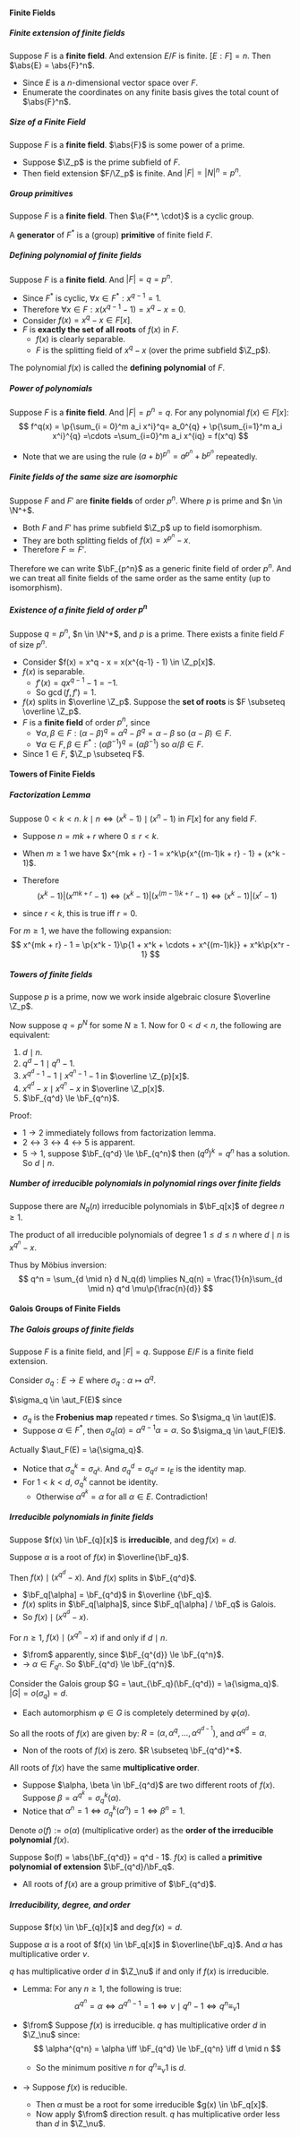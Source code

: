 #### Finite Fields

##### Finite extension of finite fields

Suppose $F$ is a **finite field**. And extension $E/F$ is finite. $[E:F] = n$. Then $\abs{E} = \abs{F}^n$.

- Since $E$ is a $n$-dimensional vector space over $F$.
- Enumerate the coordinates on any finite basis gives the total count of $\abs{F}^n$.

##### Size of a Finite Field

Suppose $F$ is a **finite field**. $\abs{F}$ is some power of a prime.

- Suppose $\Z_p$ is the prime subfield of $F$.
- Then field extension $F/\Z_p$ is finite. And $|F| = |N|^n = p^n$.

##### Group primitives

Suppose $F$ is a **finite field**. Then $\a{F^*, \cdot}$ is a cyclic group.

A **generator** of $F^*$ is a (group) **primitive** of finite field $F$.

##### Defining polynomial of finite fields

Suppose $F$ is a **finite field**. And $|F| = q = p^n$.

- Since $F^*$ is cyclic, $\forall x \in F^*: x^{q - 1} = 1$.
- Therefore $\forall x \in F: x(x^{q - 1} - 1) = x^q - x = 0$.
- Consider $f(x) = x^q - x \in F[x]$.
- $F$ is **exactly the set of all roots** of $f(x)$ in $F$.
  - $f(x)$ is clearly separable.
  - $F$ is the splitting field of $x^q - x$ (over the prime subfield $\Z_p$).


The polynomial $f(x)$ is called the **defining polynomial** of $F$.

##### Power of polynomials

Suppose $F$ is a **finite field**. And $|F| = p^n = q$. For any polynomial $f(x) \in F[x]$:
$$
f^q(x) = \p{\sum_{i = 0}^m a_i x^i}^q= a_0^{q} + \p{\sum_{i=1}^m a_i x^i}^{q} =\cdots =\sum_{i=0}^m a_i x^{iq} = f(x^q)
$$
- Note that we are using the rule $(a + b)^{p^n} = a^{p^n} + b^{p^n}$ repeatedly.

##### Finite fields of the same size are isomorphic

Suppose $F$ and $F'$ are **finite fields** of order $p^n$. Where $p$ is prime and $n \in \N^+$.

- Both $F$ and $F'$ has prime subfield $\Z_p$ up to field isomorphism.
- They are both splitting fields of $f(x) = x^{p^n} - x$.
- Therefore $F \simeq F'$.

Therefore we can write $\bF_{p^n}$ as a generic finite field of order $p^n$. And we can treat all finite fields of the same order as the same entity (up to isomorphism).

##### Existence of a finite field of order $p^n$

Suppose $q = p^n$, $n \in \N^+$, and $p$ is a prime. There exists a finite field $F$ of size $p^n$.

- Consider $f(x) = x^q - x = x(x^{q-1} - 1) \in \Z_p[x]$.
- $f(x)$ is separable.
  - $f'(x) = qx^{q - 1} - 1 = -1$.
  - So $\gcd(f, f') = 1$.
- $f(x)$ splits in $\overline \Z_p$. Suppose the **set of roots** is $F \subseteq \overline \Z_p$.
- $F$ is a **finite field** of order $p^n$, since
  - $\forall \alpha, \beta \in F: (\alpha - \beta)^q = \alpha^q - \beta^q = \alpha - \beta$ so $(\alpha - \beta) \in F$.
  - $\forall \alpha \in F, \beta \in F^*:(\alpha \beta^{-1})^q = (\alpha \beta^{-1})$ so $\alpha/\beta \in F$.
- Since $1 \in F$, $\Z_p \subseteq F$.

#### Towers of Finite Fields

##### Factorization Lemma

Suppose $0 < k < n$. $k \mid n \iff (x^k - 1) \mid (x^n - 1)$ in $F[x]$ for any field $F$.

- Suppose $n = mk + r$ where $0 \le r < k$.

- When $m \ge 1$ we have $x^{mk + r} - 1 = x^k\p{x^{(m-1)k + r} - 1} + (x^k - 1)$.

- Therefore
  $$
  (x^k - 1) | (x^{mk + r} - 1) \iff (x^k - 1) | (x^{(m-1)k + r} - 1) \iff (x^k - 1) | (x^r - 1)
  $$

- since $r < k$, this is true iff $r = 0$.

For $m \ge 1$, we have the following expansion:
$$
x^{mk + r} - 1 = \p{x^k - 1}\p{1 + x^k + \cdots + x^{(m-1)k}} + x^k\p{x^r - 1}
$$
##### Towers of finite fields

Suppose $p$ is a prime, now we work inside algebraic closure $\overline \Z_p$.

Now suppose $q = p^N$ for some $N \ge 1$. Now for $0 < d < n$, the following are equivalent:

1. $d \mid n$.
2. $q^d - 1 \mid q^n - 1$.
3. $x^{q^d - 1} - 1 \mid x^{q^n - 1} - 1$ in $\overline \Z_{p}[x]$.
4. $x^{q^d} - x \mid x ^{q^n} - x$ in $\overline \Z_p[x]$.
5. $\bF_{q^d} \le \bF_{q^n}$.

Proof:

- $1 \to 2$ immediately follows from factorization lemma.
- $2 \leftrightarrow 3 \leftrightarrow 4 \leftrightarrow 5$ is apparent.
- $5 \to 1$, suppose $\bF_{q^d} \le \bF_{q^n}$ then $(q^d)^k = q^n$ has a solution. So $d \mid n$.

##### Number of irreducible polynomials in polynomial rings over finite fields

Suppose there are $N_q(n)$ irreducible polynomials in $\bF_q[x]$ of degree $n \ge 1$.

The product of all irreducible polynomials of degree $1 \le d \le n$ where $d \mid n$ is $x^{q^n} - x$.

Thus by Möbius inversion:
$$
q^n = \sum_{d \mid n} d N_q(d) \implies N_q(n) = \frac{1}{n}\sum_{d \mid n} q^d \mu\p{\frac{n}{d}}
$$

#### Galois Groups of Finite Fields

##### The Galois groups of finite fields

Suppose $F$ is a finite field, and $|F| = q$. Suppose $E/F$ is a finite field extension.

Consider $\sigma_q: E \to E$ where $\sigma_q: \alpha \mapsto \alpha^q$.

$\sigma_q \in \aut_F(E)$ since

- $\sigma_q$ is the **Frobenius map** repeated $r$ times. So $\sigma_q \in \aut(E)$.
- Suppose $\alpha \in F^*$, then $\sigma_q(\alpha) = \alpha^{q - 1} \alpha = \alpha$. So $\sigma_q \in \aut_F(E)$.

Actually $\aut_F(E) = \a{\sigma_q}$.

- Notice that $\sigma_q^k = \sigma_{q^k}$. And $\sigma_q^d = \sigma_{q^d} = \iota_E$ is the identity map.
- For $1 < k < d$, $\sigma_q^k$ cannot be identity.
  - Otherwise $\alpha^{q^k} = \alpha$ for all $\alpha \in E$. Contradiction!


##### Irreducible polynomials in finite fields

Suppose $f(x) \in \bF_{q}[x]$ is **irreducible**, and $\deg f(x) = d$.

Suppose $\alpha$ is a root of $f(x)$ in $\overline{\bF_q}$.

Then $f(x) \mid (x^{q^d} - x)$. And $f(x)$ splits in $\bF_{q^d}$.

- $\bF_q[\alpha] = \bF_{q^d}$ in $\overline {\bF_q}$.
- $f(x)$ splits in $\bF_q[\alpha]$, since $\bF_q[\alpha] / \bF_q$ is Galois.
- So $f(x) \mid (x^{q^d} - x)$.

For $n \ge 1$, $f(x) \mid (x^{q^n} - x)$ if and only if $d \mid n$.

- $\from$ apparently, since $\bF_{q^{d}} \le \bF_{q^n}$.
- $\to$ $\alpha \in F_{q^n}$. So $\bF_{q^d} \le \bF_{q^n}$.

Consider the Galois group $G = \aut_{\bF_q}(\bF_{q^d}) = \a{\sigma_q}$. $|G| = o(\sigma_q) = d$.

- Each automorphism $\varphi \in G$ is completely determined by $\varphi(\alpha)$.

So all the roots of $f(x)$ are given by: $R = (\alpha, \alpha^q, \ldots, \alpha^{q^{d - 1}})$, and $\alpha^{q^d} = \alpha$.

- Non of the roots of $f(x)$ is zero. $R \subseteq \bF_{q^d}^*$.

All roots of $f(x)$ have the same **multiplicative order**.

- Suppose $\alpha, \beta \in \bF_{q^d}$ are two different roots of $f(x)$. Suppose $\beta = \alpha^{q^k} = \sigma_q^k(\alpha)$.
- Notice that $\alpha^n = 1 \iff \sigma_q^k(\alpha^n) = 1 \iff \beta^n = 1$.

Denote $o(f) := o(\alpha)$ (multiplicative order) as the **order of the irreducible polynomial** $f(x)$.

Suppose $o(f) = \abs{\bF_{q^d}} = q^d - 1$. $f(x)$ is called a **primitive polynomial of extension** $\bF_{q^d}/\bF_q$.

- All roots of $f(x)$ are a group primitive of $\bF_{q^d}$.

##### Irreducibility, degree, and order

Suppose $f(x) \in \bF_{q}[x]$ and $\deg f(x) = d$.

Suppose $\alpha$ is a root of $f(x) \in \bF_q[x]$ in $\overline{\bF_q}$. And $\alpha$ has multiplicative order $\nu$.

$q$ has multiplicative order $d$ in $\Z_\nu$ if and only if $f(x)$ is irreducible.

- Lemma: For any $n \ge 1$, the following is true:
  $$
  \alpha^{q^n} = \alpha \iff \alpha^{q^n - 1} = 1 \iff \nu \mid q^{n} - 1 \iff q^n \equiv_\nu 1
  $$

- $\from$ Suppose $f(x)$ is irreducible. $q$ has multiplicative order $d$ in $\Z_\nu$ since:
  $$
  \alpha^{q^n} = \alpha \iff \bF_{q^d} \le \bF_{q^n} \iff d \mid n
  $$

  - So the minimum positive $n$ for $q^n \equiv_\nu 1$ is $d$.

- $\to$ Suppose $f(x)$ is reducible.

  - Then $\alpha$ must be a root for some irreducible $g(x) \in \bF_q[x]$.
  - Now apply $\from$ direction result. $q$ has multiplicative order less than $d$ in $\Z_\nu$.

